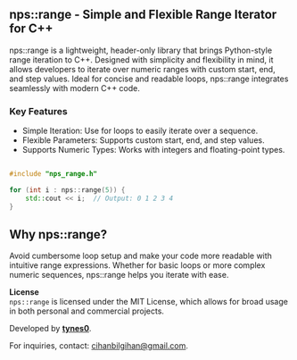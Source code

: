 ## nps::range - Simple and Flexible Range Iterator for C++
nps::range is a lightweight, header-only library that brings Python-style range iteration to C++. Designed with simplicity and flexibility in mind, it allows developers to iterate over numeric ranges with custom start, end, and step values. Ideal for concise and readable loops, nps::range integrates seamlessly with modern C++ code.

### Key Features
- Simple Iteration: Use for loops to easily iterate over a sequence.
- Flexible Parameters: Supports custom start, end, and step values.
- Supports Numeric Types: Works with integers and floating-point types.
```cpp

#include "nps_range.h"

for (int i : nps::range(5)) {
    std::cout << i;  // Output: 0 1 2 3 4
}
```
## Why nps::range?
Avoid cumbersome loop setup and make your code more readable with intuitive range expressions. Whether for basic loops or more complex numeric sequences, nps::range helps you iterate with ease.

**License**  
`nps::range` is licensed under the MIT License, which allows for broad usage in both personal and commercial projects. 

Developed by [**tynes0**](https://github.com/tynes0). 

For inquiries, contact: cihanbilgihan@gmail.com.
